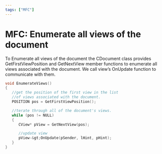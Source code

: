 ```yaml
---
tags: ["MFC"]
---
```


# MFC: Enumerate all views of the document
<!--markdownlint-disable MD013 MD029 MD036 MD024 MD033 MD040 MD042 MD001 MD051 MD025 MD052-->
To Enumerate all views of the document the CDocument class provides GetFirstViewPosition and GetNextView member functions to enumerate all views associated with the document. We call view’s OnUpdate function to communicate with them.

```cpp
void EnumerateViews()
{
   //get the position of the first view in the list
   //of views associated with the document.
   POSITION pos = GetFirstViewPosition();

   //terate through all of the document's views.
   while (pos != NULL)
   {
      CView* pView = GetNextView(pos);

      //update view
      pView-&gt;OnUpdate(pSender, lHint, pHint);
   }
}
```
